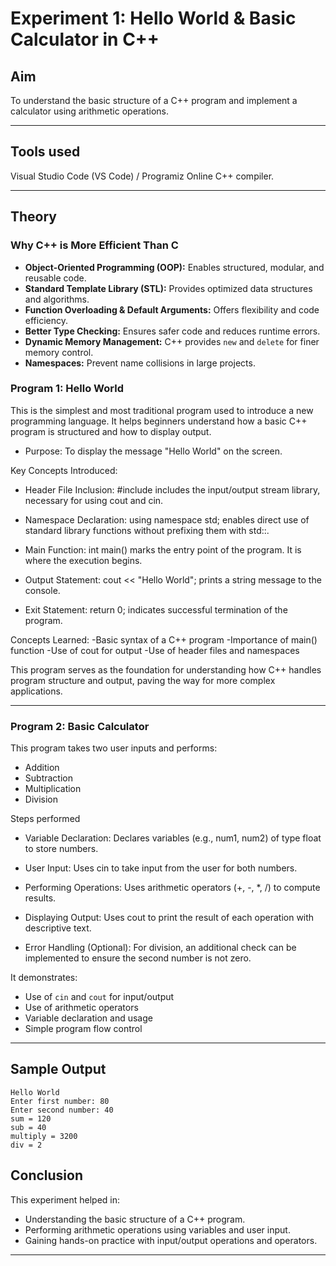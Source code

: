 # Experiment 1: Hello World & Basic Calculator in C++

##  Aim
To understand the basic structure of a C++ program and implement a calculator using arithmetic operations.

---

## Tools used
Visual Studio Code (VS Code) / Programiz Online C++ compiler.

---

## Theory

### Why C++ is More Efficient Than C

- **Object-Oriented Programming (OOP):** Enables structured, modular, and reusable code.
- **Standard Template Library (STL):** Provides optimized data structures and algorithms.
- **Function Overloading & Default Arguments:** Offers flexibility and code efficiency.
- **Better Type Checking:** Ensures safer code and reduces runtime errors.
- **Dynamic Memory Management:** C++ provides `new` and `delete` for finer memory control.
- **Namespaces:** Prevent name collisions in large projects.

### Program 1: Hello World

This is the simplest and most traditional program used to introduce a new programming language. It helps beginners understand how a basic C++ program is structured and how to display output.

- Purpose:
To display the message "Hello World" on the screen.

Key Concepts Introduced:

- Header File Inclusion:
#include <iostream> includes the input/output stream library, necessary for using cout and cin.

- Namespace Declaration:
using namespace std; enables direct use of standard library functions without prefixing them with std::.

- Main Function:
int main() marks the entry point of the program. It is where the execution begins.

- Output Statement:
cout << "Hello World"; prints a string message to the console.

- Exit Statement:
return 0; indicates successful termination of the program.

Concepts Learned:
-Basic syntax of a C++ program
-Importance of main() function
-Use of cout for output
-Use of header files and namespaces

This program serves as the foundation for understanding how C++ handles program structure and output, paving the way for more complex applications.

---

### Program 2: Basic Calculator

This program takes two user inputs and performs:

- Addition
- Subtraction
- Multiplication
- Division

Steps performed

- Variable Declaration:
Declares variables (e.g., num1, num2) of type float to store numbers.

- User Input:
Uses cin to take input from the user for both numbers.

- Performing Operations:
Uses arithmetic operators (+, -, *, /) to compute results.

- Displaying Output:
Uses cout to print the result of each operation with descriptive text.

- Error Handling (Optional):
For division, an additional check can be implemented to ensure the second number is not zero.

It demonstrates:
- Use of `cin` and `cout` for input/output
- Use of arithmetic operators
- Variable declaration and usage
- Simple program flow control

---

## Sample Output

```
Hello World
Enter first number: 80
Enter second number: 40
sum = 120
sub = 40
multiply = 3200
div = 2
```
## Conclusion

This experiment helped in:
- Understanding the basic structure of a C++ program.
- Performing arithmetic operations using variables and user input.
- Gaining hands-on practice with input/output operations and operators.

---
